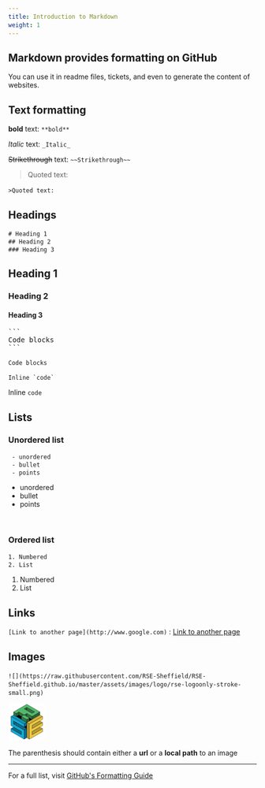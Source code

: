 ```yaml
---
title: Introduction to Markdown
weight: 1
---
```


## Markdown provides formatting on GitHub

You can use it in readme files, tickets, and even to generate the content of websites.

## Text formatting

**bold** text: `**bold**`

_Italic_ text: `_Italic_`

~~Strikethrough~~ text: `~~Strikethrough~~`

>Quoted text:

`>Quoted text:`

## Headings

```
# Heading 1
## Heading 2
### Heading 3
```


## Heading 1
### Heading 2
#### Heading 3


<pre>
```
Code blocks
```
</pre>

```
Code blocks
```


    Inline `code`   

Inline `code`


## Lists

### Unordered list

 ```
  - unordered
  - bullet
  - points
 ```

 - unordered
 - bullet
 - points

<br>

### Ordered list

 ```
 1. Numbered
 2. List
 ```


 1. Numbered
 2. List

## Links

`[Link to another page](http://www.google.com)` : [Link to another page](http://www.google.com)


## Images

`![](https://raw.githubusercontent.com/RSE-Sheffield/RSE-Sheffield.github.io/master/assets/images/logo/rse-logoonly-stroke-small.png)` 

![](https://raw.githubusercontent.com/RSE-Sheffield/RSE-Sheffield.github.io/master/assets/images/logo/rse-logoonly-stroke-small.png)

The parenthesis should contain either a **url** or a **local path** to an image

***

For a full list, visit [GitHub's Formatting Guide](https://help.github.com/articles/basic-writing-and-formatting-syntax/#styling-text)
